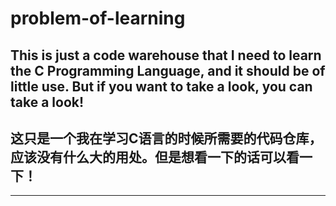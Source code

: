 # problem-of-learning 

## This is just a code warehouse that I need to learn the C Programming Language, and it should be of little use. But if you want to take a look, you can take a look!
## 这只是一个我在学习C语言的时候所需要的代码仓库，应该没有什么大的用处。但是想看一下的话可以看一下！

------------------------------------------------------------------------------------------------------------------------------------------------------------------------------------
